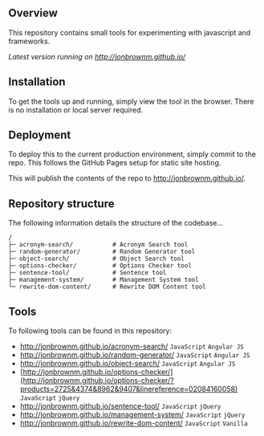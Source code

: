 ## Overview

This repository contains small tools for experimenting with javascript and frameworks.

*Latest version running on <http://jonbrownm.github.io/>*

## Installation
To get the tools up and running, simply view the tool in the browser. There is no installation or local server required.

## Deployment
To deploy this to the current production environment, simply commit to the repo. This follows the GitHub Pages setup for static site hosting.

This will publish the contents of the repo to <http://jonbrownm.github.io/>.

## Repository structure
The following information details the structure of the codebase…

```
/
├─ acronym-search/           # Acronym Search tool
├─ random-generator/         # Random Generator tool
├─ object-search/            # Object Search tool
├─ options-checker/          # Options Checker tool
├─ sentence-tool/            # Sentence tool
├─ management-system/        # Management System tool
└─ rewrite-dom-content/      # Rewrite DOM Content tool
```

## Tools
To following tools can be found in this repository:

* <http://jonbrownm.github.io/acronym-search/>  `JavaScript` `Angular JS`
* <http://jonbrownm.github.io/random-generator/>  `JavaScript` `Angular JS`
* <http://jonbrownm.github.io/object-search/>  `JavaScript` `Angular JS`
* [http://jonbrownm.github.io/options-checker/](http://jonbrownm.github.io/options-checker/?products=2725&4374&8962&9407&linereference=02084160058)  `JavaScript` `jQuery`
* <http://jonbrownm.github.io/sentence-tool/>  `JavaScript` `jQuery`
* <http://jonbrownm.github.io/management-system/>  `JavaScript` `jQuery`
* <http://jonbrownm.github.io/rewrite-dom-content/>  `JavaScript` `Vanilla`
